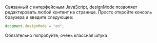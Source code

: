 Связанный с интерфейсным JavaScript, designMode позволяет редактировать любой контент на странице. Просто откройте консоль браузера и введите следующее:

```js
document.designMode = "on";
```

Обязательно попробуйте, очень классная штука
